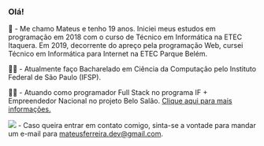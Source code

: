 ### Olá!

<!--
**MateusSantosF/MateusSantosF** is a ✨ _special_ ✨ repository because its `README.md` (this file) appears on your GitHub profile.
-->
:boy: - Me chamo Mateus e tenho 19 anos. Iniciei meus estudos em programação em 2018 com o curso de Técnico em Informática na ETEC Itaquera. Em 2019, decorrente do apreço pela programação Web, cursei Técnico em Informática para Internet na ETEC Parque Belém. 

:man_student: - Atualmente faço Bacharelado em Ciência da Computação pelo Instituto Federal de São Paulo (IFSP).

:technologist: - Atuando como programador Full Stack no programa IF + Empreendedor Nacional no projeto Belo Salão. [Clique aqui para mais informações.](https://www.sbv.ifsp.edu.br/component/content/article/67-noticias-publicadas/pagina-inicial/comunicados/1023-programa-if-empreendedor-nacional-seleciona-projeto-em-s%C3%A3o-jo%C3%A3o-da-boa-vista)

<img src="https://img.shields.io/badge/Gmail-D14836?style=for-the-badge&logo=gmail&logoColor=white"/> - Caso queira entrar em contato comigo, sinta-se a vontade para mandar um e-mail para mateusferreira.dev@gmail.com.
